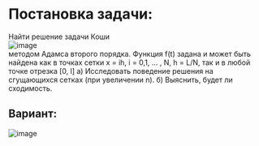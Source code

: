 # Постановка задачи:
Найти решение задачи Коши  
![image](https://user-images.githubusercontent.com/101193011/177872274-2ddaf2de-1373-47da-8815-ebe27191cfa3.png)  
методом Адамса второго порядка. Функция f(t) задана и может быть найдена как в точках сетки
x = ih, i = 0,1, ... , N, h = L/N, так и в любой точке отрезка [0, l]
а) Исследовать поведение решения на сгущающихся сетках (при увеличении n).
б) Выяснить, будет ли сходимость.

## Вариант:
![image](https://user-images.githubusercontent.com/101193011/177872373-3e7d68ab-3667-4144-844e-129ea3c74b7b.png)
